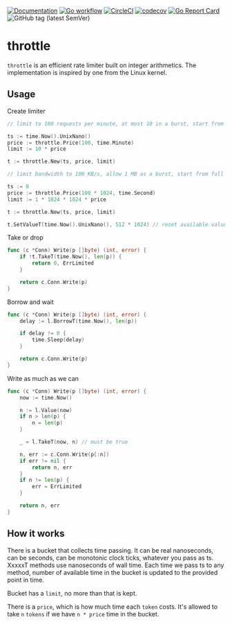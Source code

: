 [![Documentation](https://pkg.go.dev/badge/nikand.dev/go/throttle)](https://pkg.go.dev/nikand.dev/go/throttle?tab=doc)
[![Go workflow](https://github.com/nikandfor/throttle/actions/workflows/go.yml/badge.svg)](https://github.com/nikandfor/throttle/actions/workflows/go.yml)
[![CircleCI](https://circleci.com/gh/nikandfor/throttle.svg?style=svg)](https://circleci.com/gh/nikandfor/throttle)
[![codecov](https://codecov.io/gh/nikandfor/throttle/branch/master/graph/badge.svg)](https://codecov.io/gh/nikandfor/throttle)
[![Go Report Card](https://goreportcard.com/badge/nikand.dev/go/throttle)](https://goreportcard.com/report/nikand.dev/go/throttle)
![GitHub tag (latest SemVer)](https://img.shields.io/github/v/tag/nikandfor/throttle?sort=semver)

# throttle

`throttle` is an efficient rate limiter built on integer arithmetics.
The implementation is inspired by one from the Linux kernel.

## Usage

Create limiter
```go
// limit to 100 requests per minute, at most 10 in a burst, start from 0 tokens available

ts := time.Now().UnixNano()
price := throttle.Price(100, time.Minute)
limit := 10 * price

t := throttle.New(ts, price, limit)

// limit bandwidth to 100 KB/s, allow 1 MB as a burst, start from full burst available

ts := 0
price := throttle.Price(100 * 1024, time.Second)
limit := 1 * 1024 * 1024 * price

t := throttle.New(ts, price, limit)

t.SetValueT(time.Now().UnixNano(), 512 * 1024) // reset available value to 512 KB
```

Take or drop
```go
func (c *Conn) Write(p []byte) (int, error) {
	if !t.TakeT(time.Now(), len(p)) {
		return 0, ErrLimited
	}

	return c.Conn.Write(p)
}
```

Borrow and wait
```go
func (c *Conn) Write(p []byte) (int, error) {
	delay := l.BorrowT(time.Now(), len(p))

	if delay != 0 {
		time.Sleep(delay)
	}

	return c.Conn.Write(p)
}
```

Write as much as we can
```go
func (c *Conn) Write(p []byte) (int, error) {
	now := time.Now()

	n := l.Value(now)
	if n > len(p) {
		n = len(p)
	}

	_ = l.TakeT(now, n) // must be true

	n, err := c.Conn.Write(p[:n])
	if err != nil {
		return n, err
	}
	if n != len(p) {
		err = ErrLimited
	}

	return n, err
}
```

## How it works

There is a bucket that collects time passing.
It can be real nanoseconds, can be seconds, can be monotonic clock ticks, whatever you pass as ts.
XxxxxT methods use nanoseconds of wall time.
Each time we pass ts to any method, number of available time in the bucket is updated to the provided point in time.

Bucket has a `limit`, no more than that is kept.

There is a `price`, which is how much time each `token` costs.
It's allowed to take `n` `tokens` if we have `n * price` time in the bucket.
